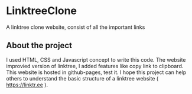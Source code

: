# LinktreeClone
A linktree clone website, consist of all the important links

## About the project
I used HTML, CSS and Javascript concept to write this code. The website improvied version of linktree, I added features like copy link to clipboard.
This website is hosted in github-pages, test it. I hope this project can help others to understand the basic structure of a linktree website ( https://linktr.ee ).
